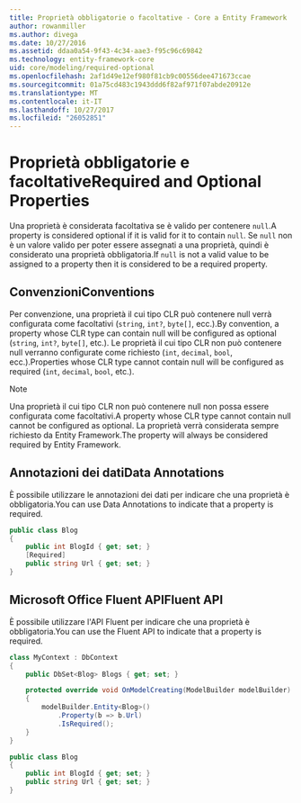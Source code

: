 ```yaml
---
title: Proprietà obbligatorie o facoltative - Core a Entity Framework
author: rowanmiller
ms.author: divega
ms.date: 10/27/2016
ms.assetid: ddaa0a54-9f43-4c34-aae3-f95c96c69842
ms.technology: entity-framework-core
uid: core/modeling/required-optional
ms.openlocfilehash: 2af1d49e12ef980f81cb9c00556dee471673ccae
ms.sourcegitcommit: 01a75cd483c1943ddd6f82af971f07abde20912e
ms.translationtype: MT
ms.contentlocale: it-IT
ms.lasthandoff: 10/27/2017
ms.locfileid: "26052851"
---
```

# <a name="required-and-optional-properties"></a><span data-ttu-id="cc9d4-102">Proprietà obbligatorie e facoltative</span><span class="sxs-lookup"><span data-stu-id="cc9d4-102">Required and Optional Properties</span></span>

<span data-ttu-id="cc9d4-103">Una proprietà è considerata facoltativa se è valido per contenere `null`.</span><span class="sxs-lookup"><span data-stu-id="cc9d4-103">A property is considered optional if it is valid for it to contain `null`.</span></span> <span data-ttu-id="cc9d4-104">Se `null` non è un valore valido per poter essere assegnati a una proprietà, quindi è considerato una proprietà obbligatoria.</span><span class="sxs-lookup"><span data-stu-id="cc9d4-104">If `null` is not a valid value to be assigned to a property then it is considered to be a required property.</span></span>

## <a name="conventions"></a><span data-ttu-id="cc9d4-105">Convenzioni</span><span class="sxs-lookup"><span data-stu-id="cc9d4-105">Conventions</span></span>

<span data-ttu-id="cc9d4-106">Per convenzione, una proprietà il cui tipo CLR può contenere null verrà configurata come facoltativi (`string`, `int?`, `byte[]`, ecc.).</span><span class="sxs-lookup"><span data-stu-id="cc9d4-106">By convention, a property whose CLR type can contain null will be configured as optional (`string`, `int?`, `byte[]`, etc.).</span></span> <span data-ttu-id="cc9d4-107">Le proprietà il cui tipo CLR non può contenere null verranno configurate come richiesto (`int`, `decimal`, `bool`, ecc.).</span><span class="sxs-lookup"><span data-stu-id="cc9d4-107">Properties whose CLR type cannot contain null will be configured as required (`int`, `decimal`, `bool`, etc.).</span></span>

> [!NOTE]  
> <span data-ttu-id="cc9d4-108">Una proprietà il cui tipo CLR non può contenere null non possa essere configurata come facoltativi.</span><span class="sxs-lookup"><span data-stu-id="cc9d4-108">A property whose CLR type cannot contain null cannot be configured as optional.</span></span> <span data-ttu-id="cc9d4-109">La proprietà verrà considerata sempre richiesto da Entity Framework.</span><span class="sxs-lookup"><span data-stu-id="cc9d4-109">The property will always be considered required by Entity Framework.</span></span>

## <a name="data-annotations"></a><span data-ttu-id="cc9d4-110">Annotazioni dei dati</span><span class="sxs-lookup"><span data-stu-id="cc9d4-110">Data Annotations</span></span>

<span data-ttu-id="cc9d4-111">È possibile utilizzare le annotazioni dei dati per indicare che una proprietà è obbligatoria.</span><span class="sxs-lookup"><span data-stu-id="cc9d4-111">You can use Data Annotations to indicate that a property is required.</span></span>

<!-- [!code-csharp[Main](samples/core/Modeling/DataAnnotations/Samples/Required.cs?highlight=4)] -->
``` csharp
public class Blog
{
    public int BlogId { get; set; }
    [Required]
    public string Url { get; set; }
}
```

## <a name="fluent-api"></a><span data-ttu-id="cc9d4-112">Microsoft Office Fluent API</span><span class="sxs-lookup"><span data-stu-id="cc9d4-112">Fluent API</span></span>

<span data-ttu-id="cc9d4-113">È possibile utilizzare l'API Fluent per indicare che una proprietà è obbligatoria.</span><span class="sxs-lookup"><span data-stu-id="cc9d4-113">You can use the Fluent API to indicate that a property is required.</span></span>

<!-- [!code-csharp[Main](samples/core/Modeling/FluentAPI/Samples/Required.cs?highlight=7,8,9)] -->
``` csharp
class MyContext : DbContext
{
    public DbSet<Blog> Blogs { get; set; }

    protected override void OnModelCreating(ModelBuilder modelBuilder)
    {
        modelBuilder.Entity<Blog>()
            .Property(b => b.Url)
            .IsRequired();
    }
}

public class Blog
{
    public int BlogId { get; set; }
    public string Url { get; set; }
}
```
